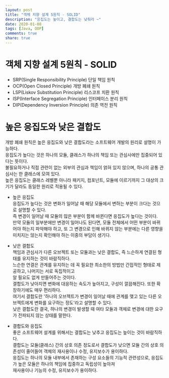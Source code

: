 ```yaml
---
layout: post
title: "객체 지향 설계 5원칙 - SOLID"
description: "응집도는 높이고, 결합도는 낮춰라 ~"
date: 2020-01-08
tags: [Java, OOP]
comments: true
share: true
---
```


# 객체 지향 설계 5원칙 - SOLID      
- SRP(Single Responsibility Principle) 단일 책임 원칙   
- OCP(Open Closed Principle) 개방 폐쇄 원칙   
- LSP(Liskov Substitution Principle) 리스코프 치환 원칙   
- ISP(Interface Segregation Principle) 인터페이스 분리 원칙    
- DIP(Dependency Inversion Principle) 의존 역전 원칙   

# 높은 응집도와 낮은 결합도   
개방 폐쇄 원칙은 높은 응집도와 낮은 결합도라는 소프트웨어 개발의 원리로 설명이 가능하다.   
응집도가 높다는 것은 하나의 모듈, 클래스가 하나의 책임 또는 관심사에만 집중되어 있다는 뜻이다.    
불필요하거나 직접 관련이 없는 외부의 관심과 책임이 얽혀 있지 않으며, 하나의 공통 관심사는 한 클래스에 모여 있다.   
높은 응집도는 클래스 레벨뿐 아니라 패키지, 컴포넌트, 모듈에 이르기까지 그 대상의 크기가 달라도 동일한 원리로 적용될 수 있다.   

- 높은 응집도   
응집도가 높다는 것은 변화가 일어날 때 해당 모듈에서 변하는 부분이 크다는 것으로 설명할 수 있다.   
즉 변경이 일어날 때 모듈의 많은 부분이 함께 바뀐다면 응집도가 높다는 것이다.   
만약 모듈의 일부분에만 변경이 일어나도 된다면, 모듈 전체에서 어떤 부분이 바뀌어야 하는지 파악해야 하고, 
또 그 변경으로 인해 바뀌지 않는 부분에는 다른 영향을 미치지는 않는지 확인해야 하는 이중의 부담이 생기다.   

- 낮은 결합도   
책임과 관심사가 다른 오브젝트 또는 모듈과는 낮은 결합도, 즉 느슨하게 연결된 형태를 유지하는 것이 바람직하다.   
느슨한 연결은 관계를 유지하는 데 꼭 필요한 최소한의 방법만 간접적인 형태로 제공하고, 나머지는 서로 독집적이고   
알 필요도 없게 만들어주는 것이다.   
결합도가 낮아지면 변화에 대응하는 속도가 높아지고, 구성이 깔끔해진다. 또한 확장하기에도 매우 편리하다.   
여기서 결합도란 '하나의 오브젝트가 변경이 일어날 때에 관계를 맺고 있는 다른 오브젝트에게 변화를 요구하는 정도'라고 설명할 수 있다.   
낮은 결합도란 결국, 하나의 변경이 발생할 때 여타 모듈과 객체로 변경에 대한 요구가 전파되지 않는 상태를 말한다.   

- 결합도와 응집도   
좋은 소프트웨어 설계를 위해서는 결합도는 낮추고 응집도는 높이는 것이 바람직하다.   
결합도는 모듈(클래스) 간의 상호 의존 정도로서 결합도가 낮으면 모듈 간의 상호 의존성이 줄어들어 객체의 재사용이나 수정, 유지보수가 용이하다.   
응집도는 하나의 모듈 내부에서 존재하는 구성 요소들의 기능적 관련성으로, 응집도가 높은 모듈은 하나의 책임에 집중하고 독립성이 높아져   
재사용이나 기능의 수정, 유지보수가 용이하다.   
 